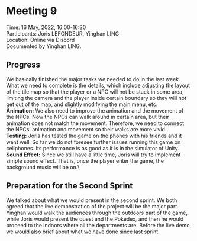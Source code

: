 # Meeting 9
Time:  16 May, 2022, 16:00-16:30\
Participants: Joris LEFONDEUR, Yinghan LING\
Location: Online via Discord\
Documented by Yinghan LING.
## Progress
We basically finished the major tasks we needed to do in the last week. What we need to complete is the details, which include adjusting the layout of the tile map so that the player or a NPC will not be stuck in some area, limiting the camera and the player inside certain boundary so they will not get out of the map, and slightly modifying the main menu, etc.\
**Animation:** We also need to improve the animation and the movement of the NPCs. Now the NPCs can walk around in certain area, but their animation does not match the movement. Therefore, we need to connect the NPCs' animation and movement so their walks are more vivid.\
**Testing:** Joris has tested the game on the phones with his friends and it went well. So far we do not foresee further issues running this game on cellphones. Its performance is as good as it is in the simulator of Unity.\
**Sound Effect:** Since we still have a little time, Joris will try to implement simple sound effect. That is, once the player enter the game, the background music will be on.\

## Preparation for the Second Sprint
We talked about what we would present in the second sprint. We both agreed that the live demonstration of the project will be the major part. Yinghan would walk the audiences through the outdoors part of the game, while Joris would present the quest and the Pokédex, and then he would proceed to the indoors where all the departments are. Before the live demo, we would also brief about what we have done since last sprint. 